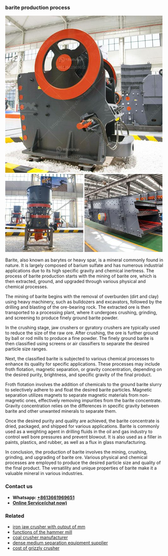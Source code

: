 <h3>barite production process</h3><img src='1702952913.jpg' alt=''><p>Barite, also known as barytes or heavy spar, is a mineral commonly found in nature. It is largely composed of barium sulfate and has numerous industrial applications due to its high specific gravity and chemical inertness. The process of barite production starts with the mining of barite ore, which is then extracted, ground, and upgraded through various physical and chemical processes.</p><p>The mining of barite begins with the removal of overburden (dirt and clay) using heavy machinery, such as bulldozers and excavators, followed by the drilling and blasting of the ore-bearing rock. The extracted ore is then transported to a processing plant, where it undergoes crushing, grinding, and screening to produce finely ground barite powder.</p><p>In the crushing stage, jaw crushers or gyratory crushers are typically used to reduce the size of the raw ore. After crushing, the ore is further ground by ball or rod mills to produce a fine powder. The finely ground barite is then classified using screens or air classifiers to separate the desired particle size ranges.</p><p>Next, the classified barite is subjected to various chemical processes to enhance its quality for specific applications. These processes may include froth flotation, magnetic separation, or gravity concentration, depending on the desired purity, brightness, and specific gravity of the final product.</p><p>Froth flotation involves the addition of chemicals to the ground barite slurry to selectively adhere to and float the desired barite particles. Magnetic separation utilizes magnets to separate magnetic materials from non-magnetic ones, effectively removing impurities from the barite concentrate. Gravity concentration relies on the differences in specific gravity between barite and other unwanted minerals to separate them.</p><p>Once the desired purity and quality are achieved, the barite concentrate is dried, packaged, and shipped for various applications. Barite is commonly used as a weighting agent in drilling fluids in the oil and gas industry to control well bore pressures and prevent blowout. It is also used as a filler in paints, plastics, and rubber, as well as a flux in glass manufacturing.</p><p>In conclusion, the production of barite involves the mining, crushing, grinding, and upgrading of barite ore. Various physical and chemical processes are employed to produce the desired particle size and quality of the final product. The versatility and unique properties of barite make it a valuable mineral in various industries.</p><h3>Contact us</h3><ul><li><strong>Whatsapp:&nbsp;<a href="https://wa.me/8613661969651">+8613661969651</a></strong></li><li><a href="https://swt.shibang-china.com/?git&amp;zhl&amp;barite production process"><strong>Online Service(chat now)</strong></a></li></ul><h3>Related</h3><ul><li><a href='iron jaw crusher with output of mm.md'>iron jaw crusher with output of mm</a></li><li><a href='functions of the hammer mill.md'>functions of the hammer mill</a></li><li><a href='coal crusher manufacturer.md'>coal crusher manufacturer</a></li><li><a href='dense medium separation equipment supplier.md'>dense medium separation equipment supplier</a></li><li><a href='cost of grizzly crusher.md'>cost of grizzly crusher</a></li></ul>